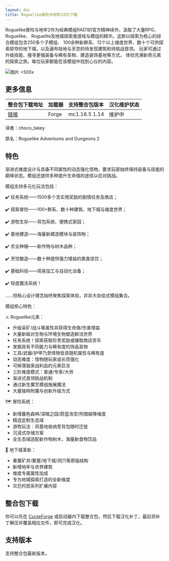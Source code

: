 ```yaml
---
layout: doc
title: Roguelike冒险与地牢2汉化下载
---
```


Roguelike冒险与地牢2作为经典模组RAD1的官方精神续作，汲取了大量RPG、Roguelike、
Roguelite及地城探索类游戏与模组的精华。这款以探索为核心的综合模组包含250多个子模组、
100余种新群系、12个以上维度世界、数十个可供探索掠夺的地下城，以及遍布陆地与天空的待发现建筑和待挑战首领。
玩家可通过升级技能、搜寻更强装备与稀有圣物、建造装饰基地等方式，
体验充满新奇元素的探索之旅。每位玩家都能在该模组中找到心仪的内容。

![图片 =500x](https://media.forgecdn.net/attachments/761/848/2021-11-24_18.png)

<DownloadLinks :methods="[
  { id: 'quark-lanzou', text: '下载汉化', icon: '/imgs/logo/logo_64.png', lanzouLink: '/doing', quarkLink: '/doing' },
  { id: 'curseforge', text: 'i18n自动汉化更新模组', icon: '/imgs/svg/curseforge.svg', link: 'https://www.curseforge.com/api/v1/mods/297404/files/6351071/download' },
  { id: 'github', text: 'Github仓库', icon: '/imgs/svg/github.svg', link: 'https://github.com/VM-Chinese-translate-group/Roguelike-Adventures-and-Dungeons-2' },
  { id: 'lazy', text: '懒汉下载', icon: '/imgs/lazydl.png', link: '/doing' }
]" />

## 更多信息

| 整合包下载地址                                                                            | 加载器 | 支持整合包版本 | 汉化维护状态 |
| :---------------------------------------------------------------------------------------- | :----- | :------------- | :----------- |
| [链接](https://www.curseforge.com/minecraft/modpacks/roguelike-adventures-and-dungeons-2) | Forge  | mc1.16.5 1.14  | 维护中       |

译者：choco_takey

原名：Roguelike Adventures and Dungeons 2

## 特色

渐进式难度设计与具备不同属性的动态强化怪物，要求玩家始终保持装备与技能的巅峰状态。模组还提供多种提升生命值的途径以应对挑战。

模组支持多元化玩法包括：

✔️ 任务系统——1500多个含实用奖励的剧情任务及商店；

✔️ 探索冒险——100+群系、数十种建筑、地下城与维度世界；

✔️ 游牧生存——背包系统、便携式家园；

✔️ 基地建造——海量新建造模块与装饰物；

✔️ 农业种植——新作物与树木品种；

✔️ 烹饪酿造——数十种提供强力增益的美食佳饮；

✔️ 基础科技——简易加工与自动化设备；

✔️ 轻度魔法系统！

……但核心设计理念始终聚焦探索体验，并非大杂烩式模组集合。

模组核心特色：

⚔️ Roguelike元素：

- 升级采矿/战斗等属性并获得生命值/伤害增益
- 大量新敌对生物与环境生物塑造鲜活世界
- 任务系统！探索获取珍贵奖励或赚取商店货币
- 发掘具有不同能力与稀有度的饰品圣物
- 工具/武器/护甲乃至怪物皆具随机属性与稀有度
- 动态难度：怪物随玩家成长而强化
- 可掉落独家战利品的元素巨龙
- 三阶难度模式：普通/专家/大师
- 渐进式首领挑战机制
- 通过新生魔艺模组施展魔法
- 大量独特附魔与创新升级方式

🗺️ 冒险系统：

- 新增暮色森林/深暗之园/蔚蓝浩空/阿图姆等维度
- 精选定制生态域
- 游牧玩法：将基地收纳至背包随时迁徙
- 沉浸式存储方案
- 全生态域适配新作物树木，海量新食物饮品

🏰 地下城革新：

- 重置矿井/要塞/地下城/洞穴等原版结构
- 新增地牢与世界建筑
- 维度专属属性加成
- 专为地城探索打造的全新维度
- 灾厄村民系列扩展内容

## 整合包下载

你可以先在 [CurseForge](https://www.curseforge.com/minecraft/modpacks/roguelike-adventures-and-dungeons-2) 或启动器内下载整合包，然后下载汉化补丁，最后将补丁解压并覆盖相应文件，即可完成汉化。

## 支持版本

支持整合包最新版本。

<DocSupport />
